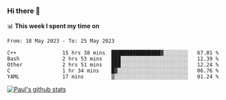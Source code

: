 ### Hi there 👋

📊 **This week I spent my time on**
<!--START_SECTION:waka-->

```text
From: 18 May 2023 - To: 25 May 2023

C++               15 hrs 38 mins  ████████████████▓░░░░░░░░   67.01 %
Bash              2 hrs 53 mins   ███░░░░░░░░░░░░░░░░░░░░░░   12.39 %
Other             2 hrs 51 mins   ███░░░░░░░░░░░░░░░░░░░░░░   12.24 %
C                 1 hr 34 mins    █▓░░░░░░░░░░░░░░░░░░░░░░░   06.76 %
YAML              17 mins         ▒░░░░░░░░░░░░░░░░░░░░░░░░   01.24 %
```

<!--END_SECTION:waka-->


[![Paul's github stats](https://github-readme-stats.vercel.app/api?username=mickeyouyou&theme=dracula&show_icons=true)](https://github.com/anuraghazra/github-readme-stats)
